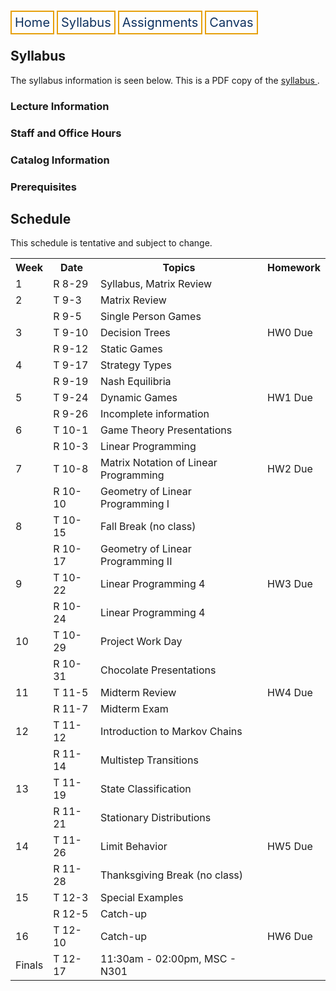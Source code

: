 <html lang="en-US">
<head>
<style>
th, td {
  border-style: none;

body {
  margin: 0;
  font-family: Arial, Helvetica, sans-serif;
}

.topnav {
  overflow: hidden;
  background-color: #333;
}

.topnav a {
  float: left;
  color: #0E315F;
  border:2px solid #E69F0A;
  text-align: center;
  padding: 20px 24px;
  text-decoration: none;
  font-size: 17px;
}

.topnav a:hover {
  background-color: #ddd;
  color: black;
}

.topnav a.active {
  background-color: #04AA6D;
  color: white;
}
}
</style>
</head>
<body>
 
  
 <div class= "topnav">
  <a style = "color: #0E315F; font-size: 20px; border: 2px solid #E69F0A; padding: 5px; text-decoration: none;" href="./home.html">Home</a>
  <a style = "color: #0E315F; font-size: 20px; border: 2px solid #E69F0A; padding: 5px; text-decoration: none;" href="./syllabus.html">Syllabus</a>
  <a style = "color: #0E315F; font-size: 20px; border: 2px solid #E69F0A; padding: 5px; text-decoration: none;" href="./assignments.html">Assignments</a>
  <a style = "color: #0E315F; font-size: 20px; border: 2px solid #E69F0A; padding: 5px; text-decoration: none;" href="https://canvas.emory.edu">Canvas</a>
  
 </div>

<section>
<article>
<h2>Syllabus</h2>
The syllabus information is seen below. This is a PDF copy of the <a href= "./files/2024fa_m190_syllabus.pdf"> syllabus </a>.
<h3> Lecture Information</h3>

<h3> Staff and Office Hours </h3>

<h3> Catalog Information </h3>

<h3> Prerequisites</h3>
<h2>Schedule</h2>
<p>This schedule is tentative and subject to change.</p>
  <table>
  <tr>
    <th>Week</th>
    <th>Date</th>
    <th>Topics</th>
    <th>Homework</th>
  </tr>
  <tr>
    <td>1</td>
    <td>R 8-29</td>
    <td>Syllabus, Matrix Review</td>
    <td></td>
  </tr>
  <tr>
    <td>2</td>
    <td>T 9-3</td>
    <td>Matrix Review</td>
    <td></td>
  </tr>
  <tr>
    <td></td>
    <td>R 9-5</td>
    <td>Single Person Games</td>
    <td></td>
  </tr>
  <tr>
    <td>3</td>
    <td>T 9-10</td>
    <td>Decision Trees</td>
    <td>HW0 Due</td>
  </tr>
  <tr>
    <td></td>
    <td>R 9-12</td>
    <td>Static Games</td>
    <td></td>
  </tr>
  <tr>
    <td>4</td>
    <td>T 9-17</td>
    <td>Strategy Types</td>
    <td></td>
  </tr>
  <tr>
    <td></td>
    <td>R 9-19</td>
    <td>Nash Equilibria</td>
    <td></td>
  </tr>
  <tr>
    <td>5</td>
    <td>T 9-24</td>
    <td>Dynamic Games</td>
    <td>HW1 Due</td>
  </tr>
  <tr>
    <td></td>
    <td>R 9-26</td>
    <td>Incomplete information</td>
    <td></td>
  </tr>
  <tr>
    <td>6</td>
    <td>T 10-1</td>
    <td>Game Theory Presentations</td>
    <td></td>
  </tr> 
  <tr>
    <td></td>
    <td>R 10-3</td>
    <td>Linear Programming</td>
    <td></td>
  </tr> 
  <tr>
    <td>7</td>
    <td>T 10-8</td>
    <td>Matrix Notation of Linear Programming</td>
    <td>HW2 Due</td>
  </tr>
  <tr>
    <td></td>
    <td>R 10-10</td>
    <td>Geometry of Linear Programming I </td>
    <td></td>
  </tr>
  <tr>
    <td>8</td>
    <td>T 10-15</td>
    <td>Fall Break (no class)</td>
    <td></td>
  </tr>
  <tr>
    <td></td>
    <td>R 10-17</td>
    <td>Geometry of Linear Programming II</td>
    <td></td>
  </tr>
  <tr>
    <td>9</td>
    <td>T 10-22</td>
    <td>Linear Programming 4</td>
    <td>HW3 Due</td>
  </tr>
  <tr>
    <td></td>
    <td>R 10-24</td>
    <td>Linear Programming 4</td>
    <td></td>
  </tr>
  <tr>
    <td>10</td>
    <td>T 10-29</td>
    <td>Project Work Day</td>
    <td></td>
  </tr>
  <tr>
    <td></td>
    <td>R 10-31</td>
    <td>Chocolate Presentations</td>
    <td></td>
  </tr>
  <tr>
    <td>11</td>
    <td>T 11-5</td>
    <td>Midterm Review</td>
    <td>HW4 Due</td>
  </tr>
  <tr>
    <td></td>
    <td>R 11-7</td>
    <td>Midterm Exam</td>
    <td></td>
  </tr>
  <tr>
    <td>12</td>
    <td>T 11-12</td>
    <td>Introduction to Markov Chains</td>
    <td></td>
  </tr> 
  <tr>
    <td></td>
    <td>R 11-14</td>
    <td>Multistep Transitions</td>
    <td></td>
  </tr>
  <tr>
    <td>13</td>
    <td>T 11-19</td>
    <td>State Classification</td>
    <td></td>
  </tr>
  <tr>
    <td></td>
    <td>R 11-21</td>
    <td>Stationary Distributions</td>
    <td></td>
  </tr>
  <tr>
    <td>14</td>
    <td>T 11-26</td>
    <td>Limit Behavior</td>
    <td>HW5 Due</td>
  </tr>
  <tr>
    <td></td>
    <td>R 11-28</td>
    <td>Thanksgiving Break (no class)</td>
    <td></td>
  </tr>
  <tr>
    <td>15</td>
    <td>T 12-3</td>
    <td>Special Examples</td>
    <td></td>
  </tr>
  <tr>
    <td></td>
    <td>R 12-5</td>
    <td>Catch-up</td>
    <td></td>
  </tr>
  <tr>
    <td>16</td>
    <td>T 12-10</td>
    <td>Catch-up</td>
    <td>HW6 Due</td>
  </tr>
  <tr>
    <td>Finals</td>
    <td>T 12-17</td>
    <td>11:30am - 02:00pm, MSC - N301</td>
    <td></td>
  </tr>
</table>
  </article>
</section>


</body>
</html>